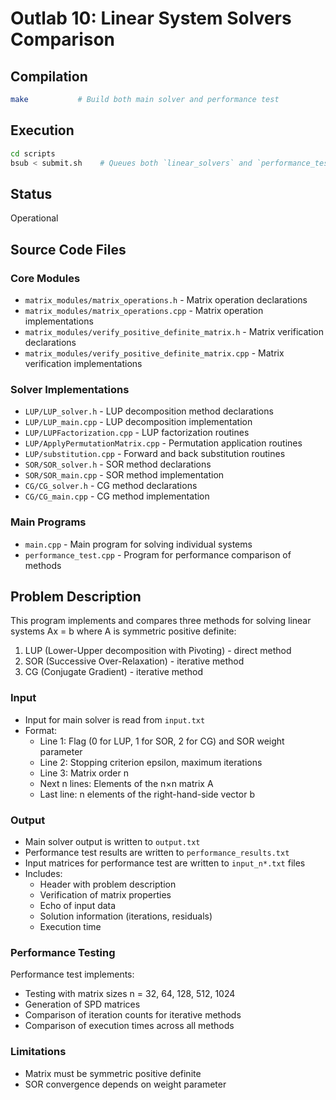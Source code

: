 # Outlab 10: Linear System Solvers Comparison

## Compilation
```bash
make           # Build both main solver and performance test
```

## Execution
```bash
cd scripts
bsub < submit.sh    # Queues both `linear_solvers` and `performance_test`.
```

## Status
Operational

## Source Code Files
### Core Modules
- `matrix_modules/matrix_operations.h` - Matrix operation declarations
- `matrix_modules/matrix_operations.cpp` - Matrix operation implementations
- `matrix_modules/verify_positive_definite_matrix.h` - Matrix verification declarations
- `matrix_modules/verify_positive_definite_matrix.cpp` - Matrix verification implementations

### Solver Implementations
- `LUP/LUP_solver.h` - LUP decomposition method declarations
- `LUP/LUP_main.cpp` - LUP decomposition implementation
- `LUP/LUPFactorization.cpp` - LUP factorization routines
- `LUP/ApplyPermutationMatrix.cpp` - Permutation application routines
- `LUP/substitution.cpp` - Forward and back substitution routines
- `SOR/SOR_solver.h` - SOR method declarations
- `SOR/SOR_main.cpp` - SOR method implementation
- `CG/CG_solver.h` - CG method declarations
- `CG/CG_main.cpp` - CG method implementation

### Main Programs
- `main.cpp` - Main program for solving individual systems
- `performance_test.cpp` - Program for performance comparison of methods

## Problem Description
This program implements and compares three methods for solving linear systems Ax = b where A is symmetric positive definite:
1. LUP (Lower-Upper decomposition with Pivoting) - direct method
2. SOR (Successive Over-Relaxation) - iterative method
3. CG (Conjugate Gradient) - iterative method

### Input
- Input for main solver is read from `input.txt`
- Format:
  - Line 1: Flag (0 for LUP, 1 for SOR, 2 for CG) and SOR weight parameter
  - Line 2: Stopping criterion epsilon, maximum iterations
  - Line 3: Matrix order n
  - Next n lines: Elements of the n×n matrix A
  - Last line: n elements of the right-hand-side vector b

### Output
- Main solver output is written to `output.txt`
- Performance test results are written to `performance_results.txt`
- Input matrices for performance test are written to `input_n*.txt` files
- Includes:
  - Header with problem description
  - Verification of matrix properties
  - Echo of input data
  - Solution information (iterations, residuals)
  - Execution time

### Performance Testing
Performance test implements:
- Testing with matrix sizes n = 32, 64, 128, 512, 1024
- Generation of SPD matrices
- Comparison of iteration counts for iterative methods
- Comparison of execution times across all methods

### Limitations
- Matrix must be symmetric positive definite
- SOR convergence depends on weight parameter